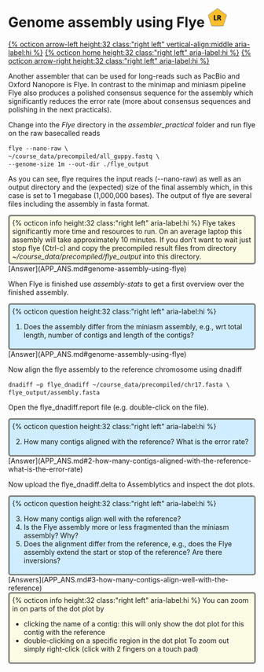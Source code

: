 # Genome assembly using Flye <img src="figures/LR.png" height="40px">

[{% octicon arrow-left height:32 class:"right left" vertical-align:middle aria-label:hi %}](ASS_M.md) [{% octicon home height:32 class:"right left" aria-label:hi %}](index.md) [{% octicon arrow-right height:32 class:"right left" aria-label:hi %}](ASS_S.md)

Another assembler that can be used for long-reads such as PacBio and Oxford Nanopore is Flye. In contrast to the minimap and miniasm pipeline Flye also produces a polished consensus sequence for the assembly which significantly reduces the error rate (more about consensus sequences and polishing in the next practicals).

Change into the *Flye*  directory in the *assembler_practical* folder and run flye on the raw basecalled reads

```
flye --nano-raw \
~/course_data/precompiled/all_guppy.fastq \
--genome-size 1m --out-dir ./flye_output
```
As you can see, flye requires the input reads (--nano-raw) as well as an output directory and the (expected) size of the final assembly which, in this case is set to 1 megabase (1,000,000 bases). The output of flye are several files including the assembly in fasta format.

<div style="background-color:#fcfce5;border-radius:5px;border-style:solid;border-color:gray;padding:5px">
  {% octicon info height:32 class:"right left" aria-label:hi %} 
  Flye takes significantly more time and resources to run. On an average laptop this assembly will take approximately 10 minutes. If you don’t want to wait just stop flye (Ctrl-c) and copy the precompiled result files from directory <i>~/course_data/precompiled/flye_output</i>  into this directory.
</div>
[Answer](APP_ANS.md#genome-assembly-using-flye)

When Flye is finished use *assembly-stats*  to get a first overview over the finished assembly.

<div style="background-color:#cfedfe;border-radius:5px;border-style:solid;border-color:gray;padding:5px">
  {% octicon question height:32 class:"right left" aria-label:hi %} 
  <ol>
    <li>Does the assembly differ from the miniasm assembly, e.g., wrt total length, number of contigs and length of the contigs?</li>
  </ol>
 </div>
[Answer](APP_ANS.md#genome-assembly-using-flye)
 
Now align the flye assembly to the reference chromosome using dnadiff

```
dnadiff –p flye_dnadiff ~/course_data/precompiled/chr17.fasta \
flye_output/assembly.fasta
```

Open the flye_dnadiff.report file (e.g. double-click on the file). 

<div style="background-color:#cfedfe;border-radius:5px;border-style:solid;border-color:gray;padding:5px">
  {% octicon question height:32 class:"right left" aria-label:hi %} 
  <ol start="2">
    <li>How many contigs aligned with the reference? What is the error rate?</li>
  </ol>
</div>
[Answer](APP_ANS.md#2-how-many-contigs-aligned-with-the-reference-what-is-the-error-rate) 

Now upload the flye_dnadiff.delta to Assemblytics and inspect the dot plots.

<div style="background-color:#cfedfe;border-radius:5px;border-style:solid;border-color:gray;padding:5px">
  {% octicon question height:32 class:"right left" aria-label:hi %} 
  <ol start="3">
    <li>How many contigs align well with the reference?</li>
    <li>Is the Flye assembly more or less fragmented than the miniasm assembly? Why?</li>
    <li>Does the alignment differ from the reference, e.g., does the Flye assembly extend the start or stop of the reference? Are there inversions? </li>
  </ol>
</div>
[Answers](APP_ANS.md#3-how-many-contigs-align-well-with-the-reference)
<br>

<div style="background-color:#fcfce5;border-radius:5px;border-style:solid;border-color:gray;padding:5px">
  {% octicon info height:32 class:"right left" aria-label:hi %} 
You can zoom in on parts of the dot plot by 
<ul>
  <li>clicking the name of a contig: this will only show the dot plot for this contig with the reference</li>
  <li>double-clicking on a specific region in the dot plot To zoom out simply  right-click (click with 2 fingers on a touch pad)</li>
  </ul>
</div>

